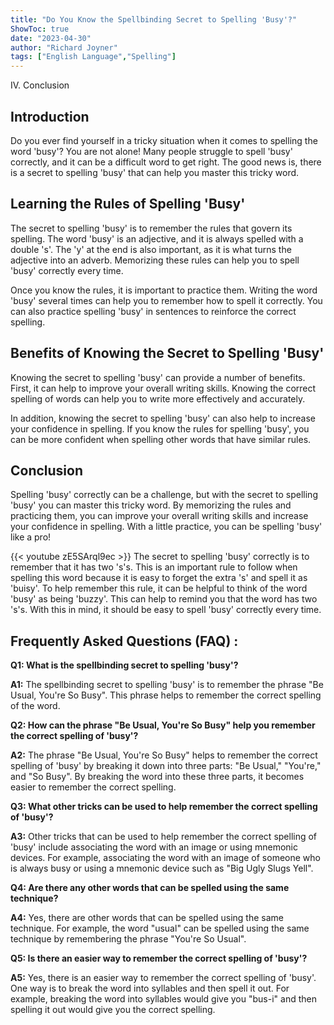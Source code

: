 ```yaml
---
title: "Do You Know the Spellbinding Secret to Spelling 'Busy'?"
ShowToc: true 
date: "2023-04-30"
author: "Richard Joyner" 
tags: ["English Language","Spelling"]
---
```

IV. Conclusion

## Introduction

Do you ever find yourself in a tricky situation when it comes to spelling the word 'busy'? You are not alone! Many people struggle to spell 'busy' correctly, and it can be a difficult word to get right. The good news is, there is a secret to spelling 'busy' that can help you master this tricky word.

## Learning the Rules of Spelling 'Busy'

The secret to spelling 'busy' is to remember the rules that govern its spelling. The word 'busy' is an adjective, and it is always spelled with a double 's'. The 'y' at the end is also important, as it is what turns the adjective into an adverb. Memorizing these rules can help you to spell 'busy' correctly every time.

Once you know the rules, it is important to practice them. Writing the word 'busy' several times can help you to remember how to spell it correctly. You can also practice spelling 'busy' in sentences to reinforce the correct spelling.

## Benefits of Knowing the Secret to Spelling 'Busy'

Knowing the secret to spelling 'busy' can provide a number of benefits. First, it can help to improve your overall writing skills. Knowing the correct spelling of words can help you to write more effectively and accurately.

In addition, knowing the secret to spelling 'busy' can also help to increase your confidence in spelling. If you know the rules for spelling 'busy', you can be more confident when spelling other words that have similar rules.

## Conclusion

Spelling 'busy' correctly can be a challenge, but with the secret to spelling 'busy' you can master this tricky word. By memorizing the rules and practicing them, you can improve your overall writing skills and increase your confidence in spelling. With a little practice, you can be spelling 'busy' like a pro!

{{< youtube zE5SArql9ec >}} 
The secret to spelling 'busy' correctly is to remember that it has two 's's. This is an important rule to follow when spelling this word because it is easy to forget the extra 's' and spell it as 'buisy'. To help remember this rule, it can be helpful to think of the word 'busy' as being 'buzzy'. This can help to remind you that the word has two 's's. With this in mind, it should be easy to spell 'busy' correctly every time.

## Frequently Asked Questions (FAQ) :
**Q1: What is the spellbinding secret to spelling 'busy'?**

**A1:** The spellbinding secret to spelling 'busy' is to remember the phrase "Be Usual, You're So Busy". This phrase helps to remember the correct spelling of the word. 

**Q2: How can the phrase "Be Usual, You're So Busy" help you remember the correct spelling of 'busy'?**

**A2:** The phrase "Be Usual, You're So Busy" helps to remember the correct spelling of 'busy' by breaking it down into three parts: "Be Usual," "You're," and "So Busy". By breaking the word into these three parts, it becomes easier to remember the correct spelling. 

**Q3: What other tricks can be used to help remember the correct spelling of 'busy'?**

**A3:** Other tricks that can be used to help remember the correct spelling of 'busy' include associating the word with an image or using mnemonic devices. For example, associating the word with an image of someone who is always busy or using a mnemonic device such as "Big Ugly Slugs Yell". 

**Q4: Are there any other words that can be spelled using the same technique?**

**A4:** Yes, there are other words that can be spelled using the same technique. For example, the word "usual" can be spelled using the same technique by remembering the phrase "You're So Usual". 

**Q5: Is there an easier way to remember the correct spelling of 'busy'?**

**A5:** Yes, there is an easier way to remember the correct spelling of 'busy'. One way is to break the word into syllables and then spell it out. For example, breaking the word into syllables would give you "bus-i" and then spelling it out would give you the correct spelling.






